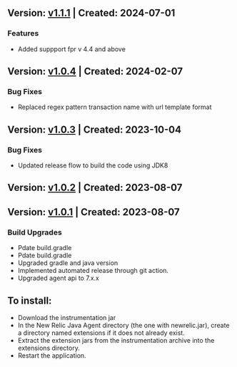 ## Version: [v1.1.1](https://github.com/newrelic/newrelic-java-micronaut-http/releases/tag/v1.1.1) | Created: 2024-07-01
### Features
- Added suppport fpr v 4.4 and above

## Version: [v1.0.4](https://github.com/newrelic/newrelic-java-micronaut-http/releases/tag/v1.0.4) | Created: 2024-02-07
### Bug Fixes
- Replaced regex pattern transaction name with url template format

## Version: [v1.0.3](https://github.com/newrelic/newrelic-java-micronaut-http/releases/tag/v1.0.3) | Created: 2023-10-04
### Bug Fixes
- Updated release flow to build the code using JDK8

## Version: [v1.0.2](https://github.com/newrelic/newrelic-java-micronaut-http/releases/tag/v1.0.2) | Created: 2023-08-07


## Version: [v1.0.1](https://github.com/newrelic/newrelic-java-micronaut-http/releases/tag/v1.0.1) | Created: 2023-08-07
### Build Upgrades
- Pdate build.gradle
- Pdate build.gradle
- Upgraded gradle and java version
- Implemented automated release through git action.
- Upgraded agent api to 7.x.x



## To install:

- Download the instrumentation jar
- In the New Relic Java Agent directory (the one with newrelic.jar), create a directory named extensions if it does not already exist.
- Extract the extension jars from the instrumentation archive into the extensions directory.
- Restart the application.
